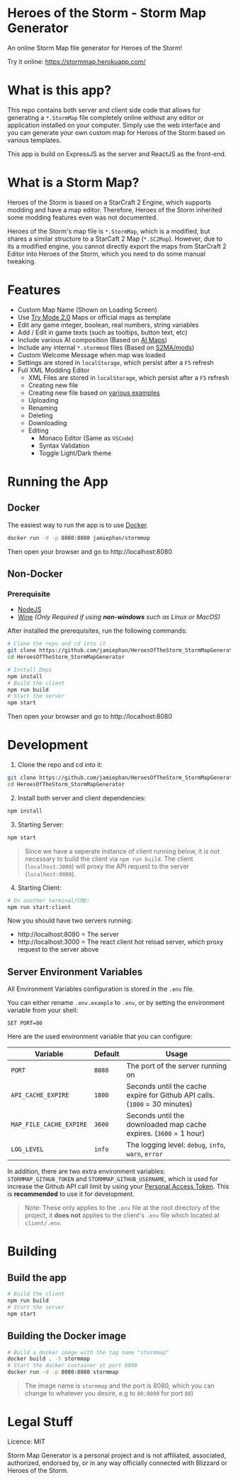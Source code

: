 # Heroes of the Storm - Storm Map Generator

An online Storm Map file generator for Heroes of the Storm!

Try it online: https://stormmap.herokuapp.com/


# What is this app?

This repo contains both server and client side code that allows for generating a `*.StormMap` file completely online without any editor or application installed on your computer. Simply use the web interface and you can generate your own custom map for Heroes of the Storm based on various templates.

This app is build on ExpressJS as the server and ReactJS as the front-end.


# What is a Storm Map?

Heroes of the Storm is based on a StarCraft 2 Engine, which supports modding and have a map editor. Therefore, Heroes of the Storm inherited some modding features even was not documented.

Heroes of the Storm's map file is `*.StormMap`, which is a modified, but shares a similar structure to a StarCaft 2 Map (`*.SC2Map`). However, due to its a modified engine, you cannot directly export the maps from StarCraft 2 Editor into Heroes of the Storm, which you need to do some manual tweaking.


# Features

- Custom Map Name (Shown on Loading Screen)
- Use [Try Mode 2.0](https://jamiephan.github.io/HeroesOfTheStorm_TryMode2.0/) Maps or official maps as template
- Edit any game integer, boolean, real numbers, string variables
- Add / Edit in game texts (such as tooltips, button text, etc)
- Include various AI composition (Based on [AI Maps](https://github.com/jamiephan/HeroesOfTheStorm_AIMaps))
- Include any internal `*.stormmod` files (Based on [S2MA/mods](https://github.com/jamiephan/HeroesOfTheStorm_S2MA/tree/main/mods))
- Custom Welcome Message when map was loaded
- Settings are stored in `localStorage`, which persist after a `F5` refresh
- Full XML Modding Editor
  - XML Files are stored in `localStorage`, which persist after a `F5` refresh
  - Creating new file
  - Creating new file based on [various examples](./src/templates/xml.json)
  - Uploading
  - Renaming
  - Deleting
  - Downloading
  - Editing
    - Monaco Editor (Same as `VSCode`)
    - Syntax Validation
    - Toggle Light/Dark theme


# Running the App

## Docker

The easiest way to run the app is to use [Docker](https://www.docker.com/).

```bash
docker run -d -p 8080:8080 jamiephan/stormmap
```

Then open your browser and go to http://localhost:8080

## Non-Docker

### Prerequisite

- [NodeJS](https://nodejs.org/en/)
- [Wine](https://www.winehq.org/) *(Only Required if using **non-windows** such as Linux or MacOS)*

After installed the prerequisites, run the following commands:

```bash
# Clone the repo and cd into it
git clone https://github.com/jamiephan/HeroesOfTheStorm_StormMapGenerator.git
cd HeroesOfTheStorm_StormMapGenerator

# Install Deps
npm install
# Build the client
npm run build
# Start the server
npm start 
```

Then open your browser and go to http://localhost:8080


# Development

1. Clone the repo and cd into it:

```bash
git clone https://github.com/jamiephan/HeroesOfTheStorm_StormMapGenerator.git
cd HeroesOfTheStorm_StormMapGenerator
```

2. Install both server and client dependencies:

```bash
npm install
```

3. Starting Server:
```bash
npm start
```

>Since we have a seperate instance of client running below, it is not necessary to build the client via `npm run build`. The client (`localhost:3000`) will proxy the API request to the server (`localhost:8080`).

4. Starting Client: 

```bash
# On another terminal/CMD:
npm run start:client
```

Now you should have two servers running:

- http://localhost:8080 = The server 
- http://localhost:3000 = The react client hot reload server, which proxy request to the server above


## Server Environment Variables

All Environment Variables configuration is stored in the `.env` file.

You can either rename `.env.example` to `.env`, or by setting the environment variable from your shell:


`SET PORT=80`

Here are the used environment variable that you can configure:

| Variable | Default | Usage |
|---|---|---|
| `PORT` | `8080` | The port of the server running on |
| `API_CACHE_EXPIRE` | `1800` | Seconds until the cache expire for Github API calls. (`1800` = 30 minutes) |
| `MAP_FILE_CACHE_EXPIRE` | `3600` | Seconds until the downloaded map cache expires. (`3600` = 1 hour) |
| `LOG_LEVEL` | `info` | The logging level: `debug`, `info`, `warn`, `error` |

In addition, there are two extra environment variables: `STORMMAP_GITHUB_TOKEN` and `STORMMAP_GITHUB_USERNAME`, which is used for increase the Github API call limit by using your [Personal Access Token](https://github.com/settings/tokens). This is **recommended** to use it for development. 


>Note: These only applies to the `.env` file at the root directory of the project, it **does not** applies to the client's `.env` file which located at `client/.env`.

# Building

## Build the app

```bash
# Build the client
npm run build
# Start the server
npm start
```

## Building the Docker image

```bash
# Build a docker image with the tag name "stormmap"
docker build . -t stormmap
# Start the docker container at port 8080
docker run -d -p 8080:8080 stormmap
```
> The image name is `stormmap` and the port is 8080, which you can change to whatever you desire, e.g to `80:8080` for port `80`)

# Legal Stuff

Licence: MIT

Storm Map Generator is a personal project and is not affiliated, associated, authorized, endorsed by, or in any way officially connected with Blizzard or Heroes of the Storm.








